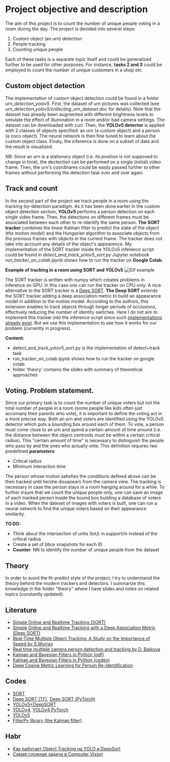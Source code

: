 # Project objective and description

The aim of this project is to count the number of unique people voting in a room during the day.
The project is devided into several steps:

1. Custom object (an urn) detection
2. People tracking
3. Counting unique people

Each of these tasks is a separate topic itself and could be generalized further to be used for other purposes.
For instance, **tasks 2 and 3** could be employed to count the number of unique customers in a shop *etc*.  

## Custom object detection 

The implementation of custom object detection could be found in a folder *urn_detection_yolov5*. 
First, the dataset of urn pictures was collected (see *urn_detection_yolov5/collecting_urn_dataset.doc*
for details). Note that the dataset has already been augmented with different brightness levels to simulate the 
effect of illumination in a room and/or bad camera settings. The dataset can be downloaded with curl.
Then, the **YOLOv5 detector** is applied with 2 classes of objects specified: an urn (a custom object) 
and a person (a coco object). The neural network is then fine tuned to learn about the custom 
object class. Finaly, the inference is done on a subset of data and the result is visualized.     

*NB*: Since an urn is a stationary object (i.e. its position is not supposed to change in time),
the dectection can be performed on a single (initial) video frame. Then, the urn's coordinares could
be easily passed further to other frames without performing the detection task over and over again. 

## Track and count

In the second part of the project we track people in a room using the tracking-by-detection paradigm.
As it has been done earlier in the custom object detection section, **YOLOv5** performs a person
detection on each single video frame. Then, the detections on different frames must be associated 
between each other to re-identify the same person. **The SORT tracker** combines the linear Kalman filter
to predict the state of the object (*the motion model*) and the Hungarian algorithm to associate objects 
from the previous frames with objects in the current frame. The tracker does not take into account any details
of the object's appearence. My implementation of the SORT tracker inside the YOLOv5 inference script could be found in 
*detect_and_track_yolov5_sort.py* Jupyter notebook *run_tracker_on_colab.ipynb* shows how to run the
tracker on **Google Colab**.

**Example of tracking in a room using SORT and YOLOv5**
![Gif example](https://github.com/maxmarkov/track_and_count/blob/master/example/tracker_example.gif)

The SORT tracker is written with numpy which creates problems in inference on GPU. In this case 
one can run the tracker on CPU only. A nice alternative to the SORT tracker is a [Deep SORT](https://arxiv.org/pdf/1703.07402.pdf).
**The Deep SORT** extends the SORT tracker adding a deep association metric to build an appearance model in addition to the motion
model. According to the authors, this extension enables to track objects through longer periods of occlusions, effectively reducing
the number of identity switches. Here I do not aim to implement this tracker into 
the inference script since such [implementations already exist](https://github.com/mikel-brostrom/Yolov5_DeepSort_Pytorch).
But we use this implementation to see how it works for our problem (currently in progress).

**Content:**

- detect_and_track_yolov5_sort.py is the implementation of detect+track task
- run_tracker_on_colab.ipynb shows how to run the tracker on google colab. 
- folder 'theory' contains the slides with summary of theoretical approaches  

## Voting. Problem statement.

Since our primary task is to count the number of unique voters but not the total number of people in a room (some people like kids
often just accomany their parents who vote), it is important to define the voting act in a more precise way. Both an urn and voters are
identified using the YOLOv5 detector which puts a bounding box around each of them. To vote, a person must come close to an urn and 
spend a certain amount of time around (i.e. the distance between the object centroids must be within a certain critical radius). This 
"certain amount of time" is necessary to distinguish the people who pass by and the ones who actually vote. This definition requires two
predefined **parameters**: 

- Critical radius
- Minimum interaction time

The person whose motion satisfies the conditions defined above can be then tracked until he/she dissapears from the camera view. The 
tracking is necessary in case the person stays in a room hanging around for a while. To further insure that we count the unique people only,
one can save an image of each tracked person inside the bound box building a database of voters in a video. When the dateset of images with
voters is built, one can run a neural network to find the unique voters based on their appearance similarity.     

**TO DO:**
- Think about the intersection of units (IoU) in support/in instead of the critical radius
- Create a set of bbox snapshots for each ID
- **Counter**: NN to identify the number of unique people from the dataset

## Theory

In order to avoid the fit-predict style of the project, I try to understanid the theory behind the modern trackers and detectors.
I summarize this knowledge in the folder "theory" where I have slides and notes on related topics (constantly updated). 

## Literature

- [Simple Online and Realtime Tracking (SORT)](https://arxiv.org/abs/1602.00763)
- [Simple Online and Realtime Tracking with a Deep Association Metric (Deep SORT)](https://arxiv.org/pdf/1703.07402.pdf)
- [Real-Time Multiple Object Tracking: A Study on the Importance of Speed by S.Murray](https://arxiv.org/pdf/1709.03572.pdf)
- [Real time multiple camera person detection and tracking by D. Baikova](https://repositorio.iscte-iul.pt/handle/10071/17743)
- [Kalman and Bayesian Filters in Python (pdf)](https://elec3004.uqcloud.net/2015/tutes/Kalman_and_Bayesian_Filters_in_Python.pdf)
- [Kalman and Bayesian Filters in Python (codes)](https://github.com/rlabbe/Kalman-and-Bayesian-Filters-in-Python)
- [Deep Cosine Metric Learning for Person Re-Identification](https://elib.dlr.de/116408/1/WACV2018.pdf)

## Codes

- [SORT](https://github.com/abewley/sort)
- [Deep SORT (TF)](https://github.com/nwojke/deep_sort), [Deep SORT (PyTorch)](https://github.com/ZQPei/deep_sort_pytorch)
- [YOLOv5+DeepSORT](https://github.com/mikel-brostrom/Yolov5_DeepSort_Pytorch)
- [YOLOv4](https://github.com/AlexeyAB/darknet), [YOLOv4 PyTorch](https://github.com/Tianxiaomo/pytorch-YOLOv4)
- [YOLOv5](https://github.com/ultralytics/yolov5)
- [FilterPy library (the Kalman filter)](https://filterpy.readthedocs.io/en/latest/)

## Habr

- [Как работает Object Tracking на YOLO и DeepSort](https://habr.com/en/post/514450/)
- [Самая сложная задача в Computer Vision](https://habr.com/en/company/recognitor/blog/505694/) 
